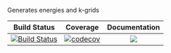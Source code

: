 Generates energies and k-grids


| Build Status        | Coverage           | Documentation  |
| ------------------- |:------------------:| :-------------:|
| [![Build Status](https://travis-ci.com/Atomtomate/Dispersions.svg?branch=master)](https://travis-ci.com/Atomtomate/Dispersions)  | [![codecov](https://codecov.io/gh/Atomtomate/Dispersions/branch/master/graph/badge.svg)](https://codecov.io/gh/Atomtomate/Dispersions) |  [![](https://img.shields.io/badge/docs-stable-blue.svg)](https://Atomtomate.github.io/Dispersions.jl/master) |
